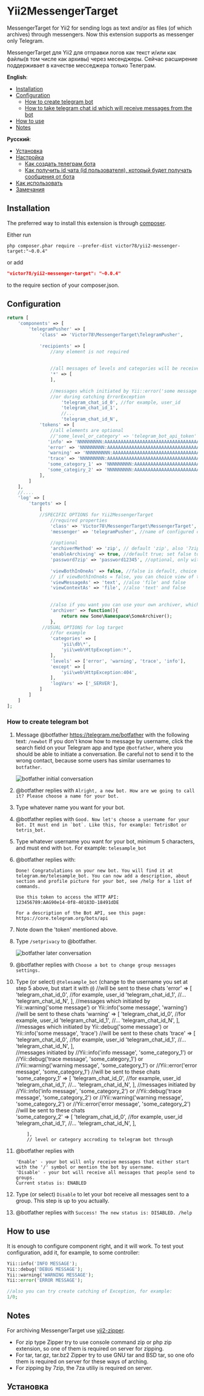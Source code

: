 # Yii2MessengerTarget
MessengerTarget for Yii2 for sending logs as text and/or as files (of which archives) through messengers.
Now this extension supports as messenger only Telegram.

MessengerTarget для Yii2 для отправки логов как текст и/или как файлы(в том числе как архивы) через месенджеры.
Сейчас расширение поддерживает в качестве месседжера только Телеграм.

__English__:
* [Installation](#installation)
* [Configuration](#configuration)
  * [How to create telegram bot](#how-to-create-telegram-bot)
  * [How to take telegram chat id which will receive messages from the bot](#how-to-take-telegram-chat-id-which-will-receive-messages-from-the-bot)
* [How to use](#how-to-use)
* [Notes](#notes)

__Русский__:
* [Установка](https://github.com/victor78/Yii2MessengerTarget#%D0%A3%D1%81%D1%82%D0%B0%D0%BD%D0%BE%D0%B2%D0%BA%D0%B0)
* [Настройка](https://github.com/victor78/Yii2MessengerTarget#%D0%9D%D0%B0%D1%81%D1%82%D1%80%D0%BE%D0%B9%D0%BA%D0%B0)
  * [Как создать телеграм бота](https://github.com/victor78/Yii2MessengerTarget#%D0%9A%D0%B0%D0%BA-%D1%81%D0%BE%D0%B7%D0%B4%D0%B0%D1%82%D1%8C-%D1%82%D0%B5%D0%BB%D0%B5%D0%B3%D1%80%D0%B0%D0%BC-%D0%B1%D0%BE%D1%82%D0%B0)
  * [Как получить id чата (id пользователя), который будет получать сообщения от бота](https://github.com/victor78/Yii2MessengerTarget#%D0%9A%D0%B0%D0%BA-%D0%BF%D0%BE%D0%BB%D1%83%D1%87%D0%B8%D1%82%D1%8C-id-%D1%87%D0%B0%D1%82%D0%B0-id-%D0%BF%D0%BE%D0%BB%D1%8C%D0%B7%D0%BE%D0%B2%D0%B0%D1%82%D0%B5%D0%BB%D1%8F-%D0%BA%D0%BE%D1%82%D0%BE%D1%80%D1%8B%D0%B9-%D0%B1%D1%83%D0%B4%D0%B5%D1%82-%D0%BF%D0%BE%D0%BB%D1%83%D1%87%D0%B0%D1%82%D1%8C-%D1%81%D0%BE%D0%BE%D0%B1%D1%89%D0%B5%D0%BD%D0%B8%D1%8F-%D0%BE%D1%82-%D0%B1%D0%BE%D1%82%D0%B0)
* [Как использовать](https://github.com/victor78/Yii2MessengerTarget#%D0%9A%D0%B0%D0%BA-%D0%B8%D1%81%D0%BF%D0%BE%D0%BB%D1%8C%D0%B7%D0%BE%D0%B2%D0%B0%D1%82%D1%8C)
* [Замечания](https://github.com/victor78/Yii2MessengerTarget#%D0%97%D0%B0%D0%BC%D0%B5%D1%87%D0%B0%D0%BD%D0%B8%D1%8F)


## Installation
The preferred way to install this extension is through [composer](http://getcomposer.org/download/).

Either run

```
php composer.phar require --prefer-dist victor78/yii2-messenger-target:"~0.0.4"
```

or add

```json
"victor78/yii2-messenger-target": "~0.0.4"
```

to the require section of your composer.json.

## Configuration

```php
return [
    'components' => [
        'telegramPusher' => [
            'class' => 'Victor78\MessengerTarget\TelegramPusher',
            
            'recipients' => [
                //any element is not required
                
                
                //all messages of levels and categories will be received by these users:
                '*' => [
                ],
                
                //messages which initiated by Yii::error('some message') or Yii::info('some message', 'error')
                //or during catching ErrorException 
                    'telegram_chat_id_0', //for example, user_id
                    'telegram_chat_id_1',
                    //...
                    'telegram_chat_id_N',
            'tokens' => [
                //all elements are optional
                //'some_level_or_category' => 'telegram_bot_api_token'
               'info' => 'NNNNNNNNN:AAAAAAAAAAAAAAAAAAAAAAAAAAAAAAAAAAA',
               'error' => 'NNNNNNNNN:AAAAAAAAAAAAAAAAAAAAAAAAAAAAAAAAAAA',
               'warning' => 'NNNNNNNNN:AAAAAAAAAAAAAAAAAAAAAAAAAAAAAAAAAAA',
               'trace' => 'NNNNNNNNN:AAAAAAAAAAAAAAAAAAAAAAAAAAAAAAAAAAA',
               'some_category_1' => 'NNNNNNNNN:AAAAAAAAAAAAAAAAAAAAAAAAAAAAAAAAAAA',
               'some_categiry_2' => 'NNNNNNNNN:AAAAAAAAAAAAAAAAAAAAAAAAAAAAAAAAAAA',
            ], 
        ]
    ],
    //....
    'log' => [
        'targets' => [
            [
            //SPECIFIC OPTIONS for Yii2MessengerTarget
                //required properties
                'class' => 'Victor78\MessengerTarget\MessengerTarget', //required
                'messenger' => 'telegramPusher', //name of configured component
                
                //optional
                'archiverMethod' => 'zip', // default 'zip', also '7zip', 'tar', '.tar.gz', '.tar.bz2'
                'enableArchiving' => true, //default true; set false to disable archiving of sending files
                'password7zip' => 'password12345', //optional, only with type '7zip'
                
                'viewBothInOneAs' => false, //false is default, choice 'file' or 'text' - if you want glue text and context (global PHP vars) and send it by one message ('text') or one file ('file').
                // if viewBothInOneAs = false, you can choice view of text and context
                'viewMessageAs' => 'text', //also 'file' and false
                'viewContextAs' => 'file', //also 'text' and false
                
                
                //also if you want you can use your own archiver, which implements Victor78\Zipper\ZipperInterface
                'archiver' => function(){
                    return new Some\Namespace\SomeArchiver();
                },
             //USUAL OPTIONS for log target
                //for example
                'categories' => [
                    'yii\db\*',
                    'yii\web\HttpException:*',
                ],     
                'levels' => ['error', 'warning', 'trace', 'info'],
                'except' => [
                    'yii\web\HttpException:404',
                ],         
                'logVars' => ['_SERVER'],
            ]
        ]
    ]
];
```
### How to create telegram bot

1. Message @botfather https://telegram.me/botfather with the following
text: `/newbot`
   If you don't know how to message by username, click the search
field on your Telegram app and type `@botfather`, where you should be able
to initiate a conversation. Be careful not to send it to the wrong
contact, because some users has similar usernames to `botfather`.

   ![botfather initial conversation](http://i.imgur.com/aI26ixR.png)

2. @botfather replies with `Alright, a new bot. How are we going to
call it? Please choose a name for your bot.`

3. Type whatever name you want for your bot.

4. @botfather replies with ```Good. Now let's choose a username for your
bot. It must end in `bot`. Like this, for example: TetrisBot or
tetris_bot.```

5. Type whatever username you want for your bot, minimum 5 characters,
and must end with `bot`. For example: `telesample_bot`

6. @botfather replies with:

    ```
    Done! Congratulations on your new bot. You will find it at
    telegram.me/telesample_bot. You can now add a description, about
    section and profile picture for your bot, see /help for a list of
    commands.

    Use this token to access the HTTP API:
    123456789:AAG90e14-0f8-40183D-18491dDE

    For a description of the Bot API, see this page:
    https://core.telegram.org/bots/api
    ```

7. Note down the 'token' mentioned above.

8. Type `/setprivacy` to @botfather.

   ![botfather later conversation](http://i.imgur.com/tWDVvh4.png)

9. @botfather replies with `Choose a bot to change group messages settings.`

10. Type (or select) `@telesample_bot` (change to the username you set at step 5
above, but start it with `@`)
                //will be sent to these chats
                'error' => [
                    'telegram_chat_id_0', //for example, user_id
                    'telegram_chat_id_1',
                    //...
                    'telegram_chat_id_N',
                ],
                //messages which initiated by Yii::warning('some message') or Yii::info('some message', 'warning')
                //will be sent to these chats
                'warning' => [
                    'telegram_chat_id_0', //for example, user_id
                    'telegram_chat_id_1',
                    //...
                    'telegram_chat_id_N',
                ],
                //messages which initiated by Yii::debug('some message') or Yii::info('some message', 'trace')
                //will be sent to these chats
                'trace' => [
                    'telegram_chat_id_0', //for example, user_id
                    'telegram_chat_id_1',
                    //...
                    'telegram_chat_id_N',
                ],         
                //messages initiated by 
                //Yii::info('info message', 'some_category_1')  or
                //Yii::debug('trace message', 'some_category_1') or
                //Yii::warning('warning message', 'some_category_1') or
                //Yii::error('error message', 'some_category_1')
                //will be sent to these chats     
                'some_category_1' => [
                    'telegram_chat_id_0', //for example, user_id
                    'telegram_chat_id_1',
                    //...
                    'telegram_chat_id_N',
                ],
                //messages initiated by 
                //Yii::info('info message', 'some_category_2')  or
                //Yii::debug('trace message', 'some_category_2') or
                //Yii::warning('warning message', 'some_category_2') or
                //Yii::error('error message', 'some_category_2')
                //will be sent to these chats                
                'some_category_2' => [
                    'telegram_chat_id_0', //for example, user_id
                    'telegram_chat_id_1',
                    //...
                    'telegram_chat_id_N',
                ],
                
            ],
            // level or category accroding to telegram bot through 
11. @botfather replies with

    ```
    'Enable' - your bot will only receive messages that either start with the '/' symbol or mention the bot by username.
    'Disable' - your bot will receive all messages that people send to groups.
    Current status is: ENABLED
    ```

12. Type (or select) `Disable` to let your bot receive all messages sent to a
group. This step is up to you actually.

13. @botfather replies with `Success! The new status is: DISABLED. /help`

## How to use
It is enough to configure component right, and it will work.
To test yout configuration, add it, for example, to some controller:
```php
Yii::info('INFO MESSAGE');
Yii::debug('DEBUG MESSAGE');
Yii::warning('WARNING MESSAGE');
Yii::error('ERROR MESSAGE');

//also you can try create catching of Exception, for example:
1/0;
```
## Notes
For archiving MessengerTarget use [yii2-zipper](https://github.com/victor78/yii2-zipper).

* For zip type Zipper try to use console command zip or php zip extension, so one of them is required on server for zipping.
* For tar, tar.gz, tar.bz2 Zipper try to use GNU tar and BSD tar, so one ofo them is required on server for these ways of arching.
* For zipping by 7zip, the 7za utiliy is required on server.


## Установка
